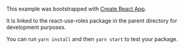 This example was bootstrapped with [Create React App](https://github.com/facebook/create-react-app).

It is linked to the react-use-roles package in the parent directory for development purposes.

You can run `yarn install` and then `yarn start` to test your package.
